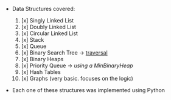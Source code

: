 * Data Structures covered:
    1. [x] Singly Linked List
    2. [x] Doubly Linked List
    3. [x] Circular Linked List
    4. [x] Stack
    5. [x] Queue
    6. [x] Binary Search Tree -> [traversal](https://github.com/yosoydead/Tree-Traversal)
    7. [x] Binary Heaps
    8. [x] Priority Queue -> *using a MinBinaryHeap*
    9. [x] Hash Tables
    10. [x] Graphs (very basic. focuses on the logic)

* Each one of these structures was implemented using Python